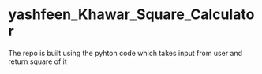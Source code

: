 # yashfeen_Khawar_Square_Calculator
The repo is built using the pyhton code which takes input from user and return square of it
